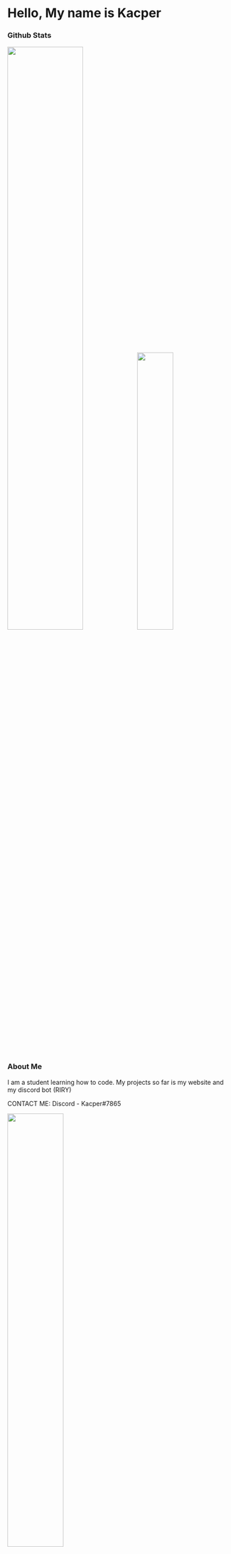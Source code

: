 # Hello, My name is Kacper

### Github Stats
<img src="https://github-readme-stats.vercel.app/api?username=DooJayu&show_icons=true&layout=compact&count_private=true&hide_title=true&theme=dark" style="width: 58%; max-width: 58%; min-width: 58%;"><img src="https://github-readme-stats.vercel.app/api/top-langs/?username=DooJayu&layout=compact&count_private=true&theme=dark" style="width: 40%; max-width: 40%; min-width: 40%;"></a>

### About Me

I am a student learning how to code.
My projects so far is my website and my discord bot (RIRY)

CONTACT ME:
Discord - Kacper#7865

<img src="https://cdn.discordapp.com/attachments/752745827163832370/755256540675571843/a_1c8bc183b08f877c71478daf310c76d3.gif" style="width: 50%; max-width: 50%;">
